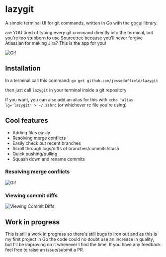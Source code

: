 # lazygit
A simple terminal UI for git commands, written in Go with the [gocui](https://github.com/jroimartin/gocui "gocui") library.

are YOU tired of typing every git command directly into the terminal, but you're too stubborn to use Sourcetree because you'll never forgive Atlassian for making Jira? This is the app for you!

![Gif](https://image.ibb.co/mmeXho/optimisedgif.gif)

## Installation
In a terminal call this command:
`go get github.com/jesseduffield/lazygit`

then just call `lazygit` in your terminal inside a git repository

If you want, you can also add an alias for this with `echo "alias lg='lazygit' > ~/.zshrc` (or whichever rc file you're using)

## Cool features
- Adding files easily
- Resolving merge conflicts
- Easily check out recent branches
- Scroll through logs/diffs of branches/commits/stash 
- Quick pushing/pulling
- Squash down and rename commits

### Resolving merge conflicts
![Gif](https://image.ibb.co/iyxUTT/shortermerging.gif)

### Viewing commit diffs
![Viewing Commit Diffs](https://image.ibb.co/gPD02o/capture.png)

## Work in progress
This is still a work in progress so there's still bugs to iron out and as this is my first project in Go the code could no doubt use an increase in quality, but I'll be improving on it whenever I find the time. If you have any feedback feel free to raise an issue/submit a PR.
